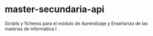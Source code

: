 # master-secundaria-api
Scripts y ficheros para el módulo de Aprendizaje y Enseñanza de las materias de Informática I
